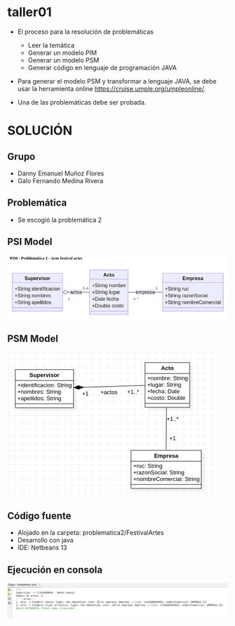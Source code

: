 # taller01

* El proceso para la resolución de problemáticas
  * Leer la temática
  * Generar un modelo PIM
  * Generar un modelo PSM
  * Generar código en lenguaje de  programación JAVA

* Para generar el modelo PSM y transformar a lenguaje JAVA, se debe usar la herramienta online https://cruise.umple.org/umpleonline/.

* Una de las problemáticas debe ser probada.


# SOLUCIÓN
## Grupo
- Danny Emanuel Muñoz Flores
- Galo Fernando Medina Rivera

## Problemática
- Se escogió la problemática 2

## PSI Model

![Modelo PSI](problematica2/pim2.png)

## PSM Model

![Modelo PSM](problematica2/psm.png)

## Código fuente
- Alojado en la carpeta: problematica2/FestivalArtes
- Desarrollo con java
- IDE: Netbeans 13

## Ejecución en consola

![Modelo Ejecución](problematica2/corrida_consola.png)